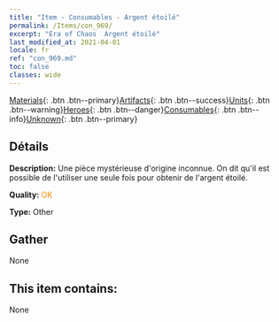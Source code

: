 ```yaml
---
title: "Item - Consumables - Argent étoilé"
permalink: /Items/con_969/
excerpt: "Era of Chaos  Argent étoilé"
last_modified_at: 2021-04-01
locale: fr
ref: "con_969.md"
toc: false
classes: wide
---
```

 [Materials](/fr/Items/){: .btn .btn--primary}[Artifacts](/fr/Items/Artifacts/){: .btn .btn--success}[Units](/fr/Items/Units/){: .btn .btn--warning}[Heroes](/fr/Items/Heroes/){: .btn .btn--danger}[Consumables](/fr/Items/Consumables/){: .btn .btn--info}[Unknown](/fr/Items/Unknown/){: .btn .btn--primary}

## Détails
 **Description:** Une pièce mystérieuse d'origine inconnue. On dit qu'il est possible de l'utiliser une seule fois pour obtenir de l'argent étoilé.

 **Quality:** <span style="color: #FF8C00">OK</span>

 **Type:** Other

## Gather

  None

## This item contains:

  None

